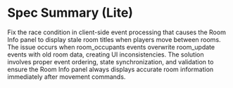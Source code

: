 # Spec Summary (Lite)

Fix the race condition in client-side event processing that causes the Room Info panel to display stale room titles when players move between rooms. The issue occurs when room_occupants events overwrite room_update events with old room data, creating UI inconsistencies. The solution involves proper event ordering, state synchronization, and validation to ensure the Room Info panel always displays accurate room information immediately after movement commands.
